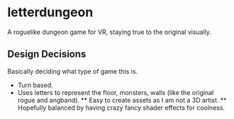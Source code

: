 # letterdungeon
A roguelike dungeon game for VR, staying true to the original visually.

## Design Decisions
Basically deciding what type of game this is.
* Turn based.
* Uses letters to represent the floor, monsters, walls (like the original rogue and angband).
** Easy to create assets as I am not a 3D artist.
** Hopefully balanced by having crazy fancy shader effects for coolness.
